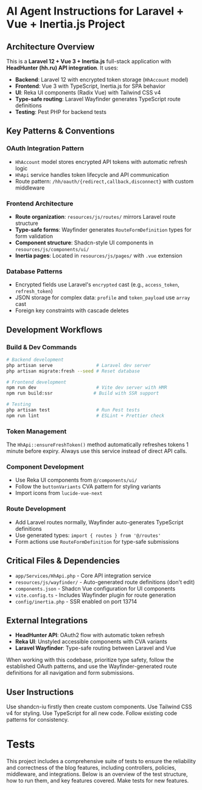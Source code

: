# AI Agent Instructions for Laravel + Vue + Inertia.js Project

## Architecture Overview

This is a **Laravel 12 + Vue 3 + Inertia.js** full-stack application with **HeadHunter (hh.ru) API integration**. It uses:

- **Backend**: Laravel 12 with encrypted token storage (`HhAccount` model)
- **Frontend**: Vue 3 with TypeScript, Inertia.js for SPA behavior
- **UI**: Reka UI components (Radix Vue) with Tailwind CSS v4
- **Type-safe routing**: Laravel Wayfinder generates TypeScript route definitions
- **Testing**: Pest PHP for backend tests

## Key Patterns & Conventions

### OAuth Integration Pattern

- `HhAccount` model stores encrypted API tokens with automatic refresh logic
- `HhApi` service handles token lifecycle and API communication
- Route pattern: `/hh/oauth/{redirect,callback,disconnect}` with custom middleware

### Frontend Architecture

- **Route organization**: `resources/js/routes/` mirrors Laravel route structure
- **Type-safe forms**: Wayfinder generates `RouteFormDefinition` types for form validation
- **Component structure**: Shadcn-style UI components in `resources/js/components/ui/`
- **Inertia pages**: Located in `resources/js/pages/` with `.vue` extension

### Database Patterns

- Encrypted fields use Laravel's `encrypted` cast (e.g., `access_token`, `refresh_token`)
- JSON storage for complex data: `profile` and `token_payload` use `array` cast
- Foreign key constraints with cascade deletes

## Development Workflows

### Build & Dev Commands

```bash
# Backend development
php artisan serve                # Laravel dev server
php artisan migrate:fresh --seed # Reset database

# Frontend development
npm run dev                      # Vite dev server with HMR
npm run build:ssr               # Build with SSR support

# Testing
php artisan test                 # Run Pest tests
npm run lint                     # ESLint + Prettier check
```

### Token Management

The `HhApi::ensureFreshToken()` method automatically refreshes tokens 1 minute before expiry. Always use this service instead of direct API calls.

### Component Development

- Use Reka UI components from `@/components/ui/`
- Follow the `buttonVariants` CVA pattern for styling variants
- Import icons from `lucide-vue-next`

### Route Development

- Add Laravel routes normally, Wayfinder auto-generates TypeScript definitions
- Use generated types: `import { routes } from '@/routes'`
- Form actions use `RouteFormDefinition` for type-safe submissions

## Critical Files & Dependencies

- `app/Services/HhApi.php` - Core API integration service
- `resources/js/wayfinder/` - Auto-generated route definitions (don't edit)
- `components.json` - Shadcn Vue configuration for UI components
- `vite.config.ts` - Includes Wayfinder plugin for route generation
- `config/inertia.php` - SSR enabled on port 13714

## External Integrations

- **HeadHunter API**: OAuth2 flow with automatic token refresh
- **Reka UI**: Unstyled accessible components with CVA variants
- **Laravel Wayfinder**: Type-safe routing between Laravel and Vue

When working with this codebase, prioritize type safety, follow the established OAuth patterns, and use the Wayfinder-generated route definitions for all navigation and form submissions.

## User Instructions

Use shandcn-iu firstly then create custom components. Use Tailwind CSS v4 for styling. Use TypeScript for all new code. Follow existing code patterns for consistency.

# Tests
This project includes a comprehensive suite of tests to ensure the reliability and correctness of the blog features, including controllers, policies, middleware, and integrations. Below is an overview of the test structure, how to run them, and key features covered. Make tests for new features.

